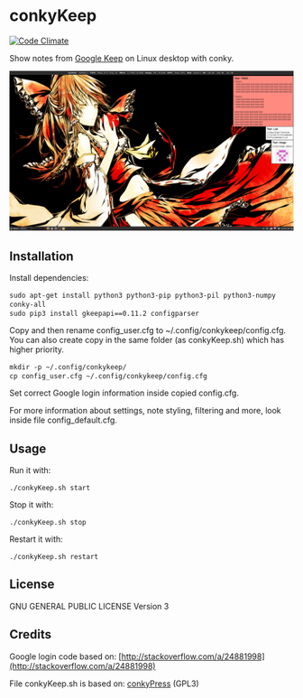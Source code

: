 conkyKeep
=========
[![Code Climate](https://codeclimate.com/github/kunesj/conkyKeep/badges/gpa.svg)](https://codeclimate.com/github/kunesj/conkyKeep)

Show notes from [Google Keep](https://keep.google.com/) on Linux desktop with conky.

![Preview](preview.jpg)

Installation
------------

Install dependencies:

    sudo apt-get install python3 python3-pip python3-pil python3-numpy conky-all
    sudo pip3 install gkeepapi==0.11.2 configparser

Copy and then rename config_user.cfg to ~/.config/conkykeep/config.cfg. You can also create copy in the same folder (as conkyKeep.sh) which has higher priority.

    mkdir -p ~/.config/conkykeep/
    cp config_user.cfg ~/.config/conkykeep/config.cfg

Set correct Google login information inside copied config.cfg.

For more information about settings, note styling, filtering and more, look inside file config_default.cfg.


Usage
-----

Run it with:

    ./conkyKeep.sh start

Stop it with:

    ./conkyKeep.sh stop

Restart it with:

    ./conkyKeep.sh restart


License
-------
GNU GENERAL PUBLIC LICENSE Version 3


Credits
-------
Google login code based on: [http://stackoverflow.com/a/24881998](http://stackoverflow.com/a/24881998)

File conkyKeep.sh is based on: [conkyPress](https://github.com/linuxm0nk3ys/conkyPress) (GPL3)


